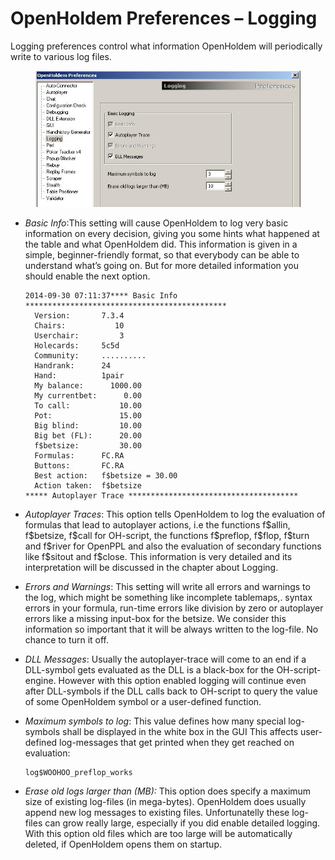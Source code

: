 # OpenHoldem Preferences – Logging 

Logging preferences control what information OpenHoldem will
periodically write to various log files.

<figure>
<img src="images/openholdem/preferences/preferences_logging.jpg" />
</figure>

- *Basic Info*:This setting will cause OpenHoldem to log very basic
  information on every decision, giving you some hints what happened at
  the table and what OpenHoldem did. This information is given in a
  simple, beginner-friendly format, so that everybody can be able to
  understand what’s going on. But for more detailed information you
  should enable the next option.

      2014-09-30 07:11:37**** Basic Info *********************************************   
        Version:       7.3.4   
        Chairs:           10
        Userchair:         3
        Holecards:     5c5d
        Community:     ..........
        Handrank:      24
        Hand:          1pair
        My balance:      1000.00
        My currentbet:      0.00
        To call:           10.00
        Pot:               15.00
        Big blind:         10.00
        Big bet (FL):      20.00
        f$betsize:         30.00
        Formulas:      FC.RA   
        Buttons:       FC.RA   
        Best action:   f$betsize = 30.00
        Action taken:  f$betsize
      ***** Autoplayer Trace **************************************

- *Autoplayer Traces*: This option tells OpenHoldem to log the
  evaluation of formulas that lead to autoplayer actions, i.e the
  functions f\$allin, f\$betsize, f\$call for OH-script, the functions
  f\$preflop, f\$flop, f\$turn and f\$river for OpenPPL and also the
  evaluation of secondary functions like f\$sitout and f\$close. This
  information is very detailed and its interpretation will be discussed
  in the chapter about Logging.

- *Errors and Warnings*: This setting will write all errors and warnings
  to the log, which might be something like incomplete tablemaps,.
  syntax errors in your formula, run-time errors like division by zero
  or autoplayer errors like a missing input-box for the betsize. We
  consider this information so important that it will be always written
  to the log-file. No chance to turn it off.

- *DLL Messages*: Usually the autoplayer-trace will come to an end if a
  DLL-symbol gets evaluated as the DLL is a black-box for the
  OH-script-engine. However with this option enabled logging will
  continue even after DLL-symbols if the DLL calls back to OH-script to
  query the value of some OpenHoldem symbol or a user-defined function.

- *Maximum symbols to log*: This value defines how many special
  log-symbols shall be displayed in the white box in the GUI This
  affects user-defined log-messages that get printed when they get
  reached on evaluation:

      log$WOOHOO_preflop_works

- *Erase old logs larger than (MB):* This option does specify a maximum
  size of existing log-files (in mega-bytes). OpenHoldem does usually
  append new log messages to existing files. Unfortunatelly these
  log-files can grow really large, especially if you did enable detailed
  logging. With this option old files which are too large will be
  automatically deleted, if OpenHoldem opens them on startup.
